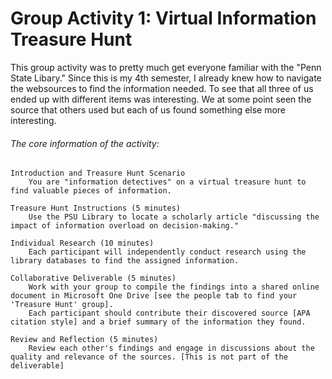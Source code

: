 <h1>Group Activity 1: Virtual Information Treasure Hunt</h1>
This group activity was to pretty much get everyone familiar with the "Penn State Libary." Since this is my 4th semester, I already knew how to navigate the websources to find the information needed. To see that all three of us ended up with different items was interesting. We at some point seen the source that others used but each of us found something else more interesting.

<h6>The core information of the activity:</h6>

    Introduction and Treasure Hunt Scenario 
        You are "information detectives" on a virtual treasure hunt to find valuable pieces of information.

    Treasure Hunt Instructions (5 minutes)
        Use the PSU Library to locate a scholarly article "discussing the impact of information overload on decision-making."

    Individual Research (10 minutes)
        Each participant will independently conduct research using the library databases to find the assigned information.

    Collaborative Deliverable (5 minutes)
        Work with your group to compile the findings into a shared online document in Microsoft One Drive [see the people tab to find your 'Treasure Hunt' group]. 
        Each participant should contribute their discovered source [APA citation style] and a brief summary of the information they found.

    Review and Reflection (5 minutes)
        Review each other's findings and engage in discussions about the quality and relevance of the sources. [This is not part of the deliverable]

